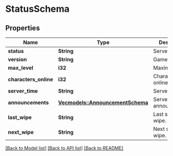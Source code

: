 # StatusSchema

## Properties

Name | Type | Description | Notes
------------ | ------------- | ------------- | -------------
**status** | **String** | Server status | 
**version** | **String** | Game version. | 
**max_level** | **i32** | Maximum level. | 
**characters_online** | **i32** | Characters online. | 
**server_time** | **String** | Server time. | 
**announcements** | [**Vec<models::AnnouncementSchema>**](AnnouncementSchema.md) | Server announcements. | 
**last_wipe** | **String** | Last server wipe. | 
**next_wipe** | **String** | Next server wipe. | 

[[Back to Model list]](../README.md#documentation-for-models) [[Back to API list]](../README.md#documentation-for-api-endpoints) [[Back to README]](../README.md)


